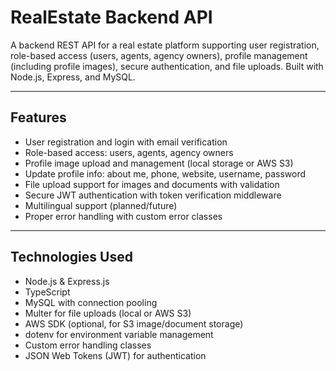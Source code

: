 # RealEstate Backend API

A backend REST API for a real estate platform supporting user registration, role-based access (users, agents, agency owners), profile management (including profile images), secure authentication, and file uploads. Built with Node.js, Express, and MySQL.

---

## Features

- User registration and login with email verification
- Role-based access: users, agents, agency owners
- Profile image upload and management (local storage or AWS S3)
- Update profile info: about me, phone, website, username, password
- File upload support for images and documents with validation
- Secure JWT authentication with token verification middleware
- Multilingual support (planned/future)
- Proper error handling with custom error classes

---

## Technologies Used

- Node.js & Express.js
- TypeScript
- MySQL with connection pooling
- Multer for file uploads (local or AWS S3)
- AWS SDK (optional, for S3 image/document storage)
- dotenv for environment variable management
- Custom error handling classes
- JSON Web Tokens (JWT) for authentication